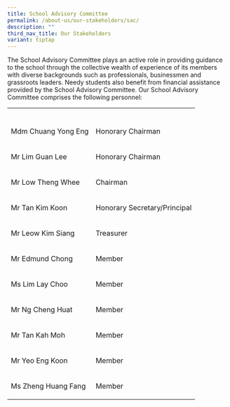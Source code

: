 ```yaml
---
title: School Advisory Committee
permalink: /about-us/our-stakeholders/sac/
description: ""
third_nav_title: Our Stakeholders
variant: tiptap
---
```

<p>The School Advisory Committee plays an active role in providing guidance
to the school through the collective wealth of experience of its members
with diverse backgrounds such as professionals, businessmen and grassroots
leaders. Needy students also benefit from financial assistance provided
by the School Advisory Committee. Our School Advisory Committee comprises
the following personnel:</p>
<table style="minWidth: 50px">
<colgroup>
<col>
<col>
</colgroup>
<tbody>
<tr>
<th rowspan="1" colspan="1">
<p></p>
</th>
<th rowspan="1" colspan="1">
<p></p>
</th>
</tr>
<tr>
<td rowspan="1" colspan="1">
<p>Mdm Chuang Yong Eng</p>
</td>
<td rowspan="1" colspan="1">
<p>Honorary Chairman</p>
</td>
</tr>
<tr>
<td rowspan="1" colspan="1">
<p>Mr Lim Guan Lee</p>
</td>
<td rowspan="1" colspan="1">
<p>Honorary Chairman</p>
</td>
</tr>
<tr>
<td rowspan="1" colspan="1">
<p>Mr Low Theng Whee</p>
</td>
<td rowspan="1" colspan="1">
<p>Chairman</p>
</td>
</tr>
<tr>
<td rowspan="1" colspan="1">
<p>Mr Tan Kim Koon</p>
</td>
<td rowspan="1" colspan="1">
<p>Honorary Secretary/Principal</p>
</td>
</tr>
<tr>
<td rowspan="1" colspan="1">
<p>Mr Leow Kim Siang</p>
</td>
<td rowspan="1" colspan="1">
<p>Treasurer</p>
</td>
</tr>
<tr>
<td rowspan="1" colspan="1">
<p>Mr Edmund Chong</p>
</td>
<td rowspan="1" colspan="1">
<p>Member</p>
</td>
</tr>
<tr>
<td rowspan="1" colspan="1">
<p>Ms Lim Lay Choo</p>
</td>
<td rowspan="1" colspan="1">
<p>Member</p>
</td>
</tr>
<tr>
<td rowspan="1" colspan="1">
<p>Mr Ng Cheng Huat</p>
</td>
<td rowspan="1" colspan="1">
<p>Member</p>
</td>
</tr>
<tr>
<td rowspan="1" colspan="1">
<p>Mr Tan Kah Moh</p>
</td>
<td rowspan="1" colspan="1">
<p>Member</p>
</td>
</tr>
<tr>
<td rowspan="1" colspan="1">
<p>Mr Yeo Eng Koon</p>
</td>
<td rowspan="1" colspan="1">
<p>Member</p>
</td>
</tr>
<tr>
<td rowspan="1" colspan="1">
<p>Ms Zheng Huang Fang</p>
</td>
<td rowspan="1" colspan="1">
<p>Member</p>
</td>
</tr>
</tbody>
</table>
<p></p>